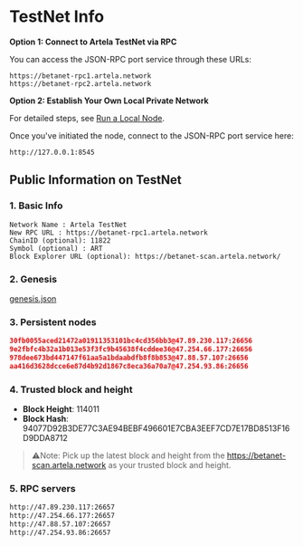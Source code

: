 
# TestNet Info

**Option 1: Connect to Artela TestNet via RPC**

You can access the JSON-RPC port service through these URLs:

    https://betanet-rpc1.artela.network
    https://betanet-rpc2.artela.network

**Option 2: Establish Your Own Local Private Network**

For detailed steps, see [Run a Local Node](./full-node-setup).

Once you've initiated the node, connect to the JSON-RPC port service here:

    http://127.0.0.1:8545

## Public Information on TestNet

### 1. Basic Info

```
Network Name : Artela TestNet
New RPC URL : https://betanet-rpc1.artela.network
ChainID (optional): 11822
Symbol (optional) : ART
Block Explorer URL (optional): https://betanet-scan.artela.network/
```

### 2. Genesis

[genesis.json](./genesis.json)


### 3. Persistent nodes

```json
30fb0055aced21472a01911353101bc4cd356bb3@47.89.230.117:26656
9e2fbfc4b32a1b013e53f3fc9b45638f4cddee36@47.254.66.177:26656
978dee673bd447147f61aa5a1bdaabdfb8f8b853@47.88.57.107:26656
aa416d3628dcce6e87d4b92d1867c8eca36a70a7@47.254.93.86:26656

```

### 4. Trusted block and height

- **Block Height**: 114011
- **Block Hash**: 94077D92B3DE77C3AE94BEBF496601E7CBA3EEF7CD7E17BD8513F16D9DDA8712

> ⚠️Note: Pick up the latest block and height from the <https://betanet-scan.artela.network> as your trusted block and height.
>

### 5. RPC servers

```bash
http://47.89.230.117:26657
http://47.254.66.177:26657
http://47.88.57.107:26657
http://47.254.93.86:26657

```